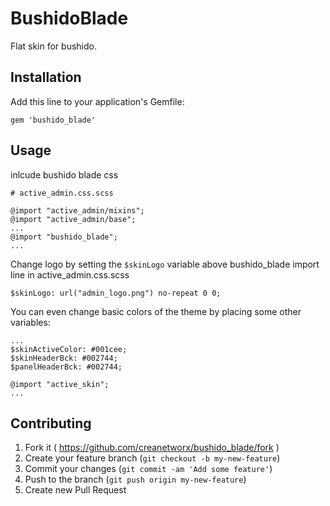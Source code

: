 # BushidoBlade

Flat skin for bushido.


## Installation

Add this line to your application's Gemfile:

    gem 'bushido_blade'

## Usage

inlcude bushido blade css

    # active_admin.css.scss

    @import "active_admin/mixins";
    @import "active_admin/base";
    ...
    @import "bushido_blade";
    ...

Change logo by setting the `$skinLogo` variable above bushido_blade import line in active_admin.css.scss

    $skinLogo: url("admin_logo.png") no-repeat 0 0;

You can even change basic colors of the theme by placing some other variables:
  
    ...
    $skinActiveColor: #001cee;
    $skinHeaderBck: #002744;
    $panelHeaderBck: #002744;

    @import "active_skin";
    ...


## Contributing

1. Fork it ( https://github.com/creanetworx/bushido_blade/fork )
2. Create your feature branch (`git checkout -b my-new-feature`)
3. Commit your changes (`git commit -am 'Add some feature'`)
4. Push to the branch (`git push origin my-new-feature`)
5. Create new Pull Request
